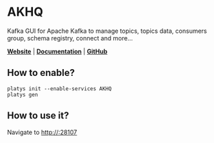 # AKHQ

Kafka GUI for Apache Kafka to manage topics, topics data, consumers group, schema registry, connect and more... 

**[Website](https://akhq.io/)** | **[Documentation](https://github.com/tchiotludo/akhq#quick-preview)** | **[GitHub](https://github.com/tchiotludo/akhq)**

## How to enable?

```
platys init --enable-services AKHQ
platys gen
```

## How to use it?

Navigate to <http://:28107>


